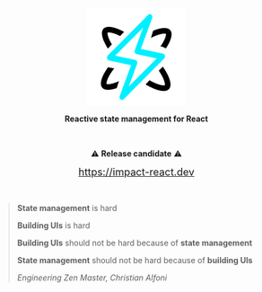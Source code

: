 <p align="center">
  <img align="center" src="../Icon.png" />
</p>
<p align="center">
  <b>Reactive state management for React</b>
</p>

<br />

<p align="center">
⚠️ <b>Release candidate</b> ⚠️
</p>

<p align="center">
  <a href="https://impact-react.dev" style="font-size:18px;">https://impact-react.dev</a>
</p>

<br/>

> **State management** is hard
>
> **Building UIs** is hard
>
> **Building UIs** should not be hard because of **state management**
>
> **State management** should not be hard because of **building UIs**
>
> *Engineering Zen Master, Christian Alfoni*

